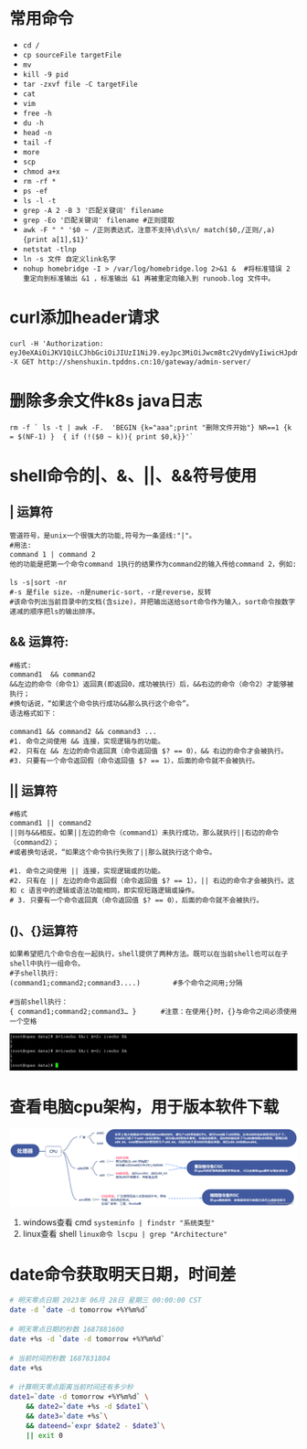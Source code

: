 # 常用命令
- `cd /`
- `cp sourceFile targetFile`
- `mv`
- `kill -9 pid`
- `tar -zxvf file -C targetFile`
- `cat`
- `vim`
- `free -h`
- `du -h`
- `head -n`
- `tail -f `
- `more`
- `scp`
- `chmod a+x `
- `rm -rf *`
- `ps -ef`
- `ls -l -t`
- `grep -A 2 -B 3 '匹配关键词' filename`
- `grep -Eo '匹配关键词' filename #正则提取` 
- `awk -F " " '$0 ~ /正则表达式，注意不支持\d\s\n/ match($0,/正则/,a){print a[1],$1}'`
- `netstat -tlnp`
- `ln -s 文件 自定义link名字`
- `nohup homebridge -I > /var/log/homebridge.log 2>&1 &  #将标准错误 2 重定向到标准输出 &1 ，标准输出 &1 再被重定向输入到 runoob.log 文件中。`

# curl添加header请求
```shell
curl -H 'Authorization: eyJ0eXAiOiJKV1QiLCJhbGciOiJIUzI1NiJ9.eyJpc3MiOiJwcm8tc2VydmVyIiwicHJpdmlsZWdlIjoiMyIsImV4cCI6MTY4MjEyNDkyNywidXNlciI6InNoZW5zaHV4aW4wMSJ9.glUFbVsc8nssmi1Ok6sBvssNn7RwKMu1FDiwjgjOKxg' -X GET http://shenshuxin.tpddns.cn:10/gateway/admin-server/ 
```

# 删除多余文件k8s java日志
```shell
rm -f ` ls -t | awk -F.  'BEGIN {k="aaa";print "删除文件开始"} NR==1 {k = $(NF-1) }  { if (!($0 ~ k)){ print $0,k}}'`
```

# shell命令的|、&、||、&&符号使用
## | 运算符
```shell
管道符号，是unix一个很强大的功能,符号为一条竖线:"|"。
#用法:
command 1 | command 2
他的功能是把第一个命令command 1执行的结果作为command2的输入传给command 2，例如:
 
ls -s|sort -nr
#-s 是file size，-n是numeric-sort，-r是reverse，反转
#该命令列出当前目录中的文档(含size)，并把输出送给sort命令作为输入，sort命令按数字递减的顺序把ls的输出排序。
```
## && 运算符:
```shell
#格式:
command1  && command2
&&左边的命令（命令1）返回真(即返回0，成功被执行）后，&&右边的命令（命令2）才能够被执行；
#换句话说，“如果这个命令执行成功&&那么执行这个命令”。
语法格式如下：

command1 && command2 && command3 ...
#1. 命令之间使用 && 连接，实现逻辑与的功能。
#2. 只有在 && 左边的命令返回真（命令返回值 $? == 0），&& 右边的命令才会被执行。
#3. 只要有一个命令返回假（命令返回值 $? == 1），后面的命令就不会被执行。

```

## || 运算符
```shell
#格式
command1 || command2
||则与&&相反。如果||左边的命令（command1）未执行成功，那么就执行||右边的命令（command2）；
#或者换句话说，“如果这个命令执行失败了||那么就执行这个命令。

#1. 命令之间使用 || 连接，实现逻辑或的功能。
#2. 只有在 || 左边的命令返回假（命令返回值 $? == 1），|| 右边的命令才会被执行。这和 c 语言中的逻辑或语法功能相同，即实现短路逻辑或操作。
# 3. 只要有一个命令返回真（命令返回值 $? == 0），后面的命令就不会被执行。

```

## ()、{}运算符
```shell
如果希望把几个命令合在一起执行，shell提供了两种方法。既可以在当前shell也可以在子shell中执行一组命令。
#子shell执行:
(command1;command2;command3....)        #多个命令之间用;分隔

#当前shell执行：
{ command1;command2;command3… }      #注意：在使用{}时，{}与命令之间必须使用一个空格
```
![1683697416896](image/linux-command/1683697416896.png)


# 查看电脑cpu架构，用于版本软件下载
![1683792074282](image/linux-command/1683792074282.png)
1. windows查看 cmd
`systeminfo | findstr "系统类型" `
2. linux查看 shell
`linux命令 lscpu | grep "Architecture"`


# date命令获取明天日期，时间差
```sh
# 明天零点日期 2023年 06月 28日 星期三 00:00:00 CST
date -d `date -d tomorrow +%Y%m%d`

# 明天零点日期的秒数 1687881600
date +%s -d `date -d tomorrow +%Y%m%d`

# 当前时间的秒数 1687831804
date +%s

# 计算明天零点距离当前时间还有多少秒
date1=`date -d tomorrow +%Y%m%d` \
    && date2=`date +%s -d $date1`\
    && date3=`date +%s`\
    && dateend=`expr $date2 - $date3`\
    || exit 0

```


